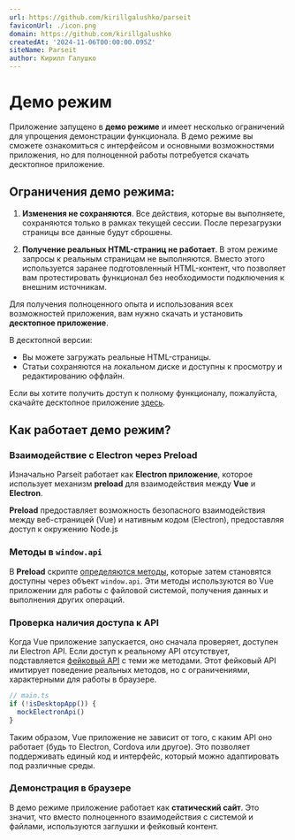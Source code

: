 ```yaml
---
url: https://github.com/kirillgalushko/parseit
faviconUrl: ./icon.png
domain: https://github.com/kirillgalushko
createdAt: '2024-11-06T00:00:00.095Z'
siteName: Parseit
author: Кирилл Галушко
---
```


# Демо режим

Приложение запущено в **демо режиме** и имеет несколько ограничений для упрощения демонстрации функционала. В демо режиме вы сможете ознакомиться с интерфейсом и основными возможностями приложения, но для полноценной работы потребуется скачать десктопное приложение.

## Ограничения демо режима:

1. **Изменения не сохраняются**. Все действия, которые вы выполняете, сохраняются только в рамках текущей сессии. После перезагрузки страницы все данные будут сброшены.

2. **Получение реальных HTML-страниц не работает**. В этом режиме запросы к реальным страницам не выполняются. Вместо этого используется заранее подготовленный HTML-контент, что позволяет вам протестировать функционал без необходимости подключения к внешним источникам.

Для получения полноценного опыта и использования всех возможностей приложения, вам нужно скачать и установить **десктопное приложение**.

В десктопной версии:

- Вы можете загружать реальные HTML-страницы.
- Статьи сохраняются на локальном диске и доступны к просмотру и редактированию оффлайн.

Если вы хотите получить доступ к полному функционалу, пожалуйста, скачайте десктопное приложение [здесь](#).

## Как работает демо режим?

### Взаимодействие с Electron через Preload

Изначально Parseit работает как **Electron приложение**, которое использует механизм **preload** для взаимодействия между **Vue** и **Electron**. 

**Preload** предоставляет возможность безопасного взаимодействия между веб-страницей (Vue) и нативным кодом (Electron), предоставляя доступ к окружению Node.js

### Методы в `window.api`

В **Preload** скрипте [определяются методы](https://github.com/kirillgalushko/parseit/blob/main/src/electron/preload/index.ts), которые затем становятся доступны через объект `window.api`. Эти методы используются во Vue приложении для работы с файловой системой, получения данных и выполнения других операций.

### Проверка наличия доступа к API

Когда Vue приложение запускается, оно сначала проверяет, доступен ли Electron API. Если доступ к реальному API отсутствует, подставляется [фейковый API](https://github.com/kirillgalushko/parseit/blob/main/src/web/utils/mockElectronApi.ts) с теми же методами. Этот фейковый API имитирует поведение реальных методов, но с ограничениями, характерными для работы в браузере.

```js
// main.ts
if (!isDesktopApp()) {
  mockElectronApi()
}
```

Таким образом, Vue приложение не зависит от того, с каким API оно работает (будь то Electron, Cordova или другое). Это позволяет поддерживать единый код и интерфейс, который можно адаптировать под различные среды.

### Демонстрация в браузере

В демо режиме приложение работает как **статический сайт**. Это значит, что вместо полноценного взаимодействия с системой и файлами, используются заглушки и фейковый контент.